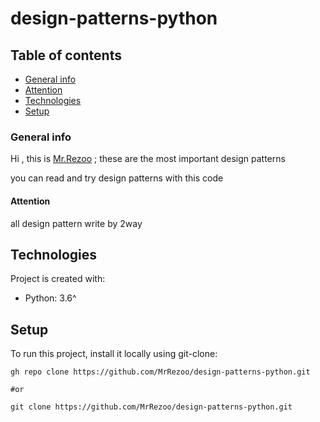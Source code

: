 # design-patterns-python

## Table of contents

* [General info](#general-info)
* [Attention](#Attention)
* [Technologies](#technologies)
* [Setup](#setup)

### General info

Hi , this is [Mr.Rezoo](https://www.rezoo.ir) ; these are the most important
design patterns

you can read and try design patterns with this code

#### Attention

all design pattern write by 2way

## Technologies

Project is created with:

* Python: 3.6^

## Setup

To run this project, install it locally using git-clone:

```shell
gh repo clone https://github.com/MrRezoo/design-patterns-python.git

#or
 
git clone https://github.com/MrRezoo/design-patterns-python.git
```